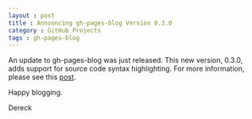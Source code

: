 ```yaml
---
layout : post
title : Announcing gh-pages-blog Version 0.3.0
category : GitHub Projects
tags : gh-pages-blog
---
```


An update to gh-pages-blog was just released. This new version, 0.3.0, adds support for source code syntax highlighting. For more information, please see this [post](http://thedereck.github.io/gh-pages-blog/version%200.3.0/2013/08/29/version-0-3-0.html).

Happy blogging.

Dereck
